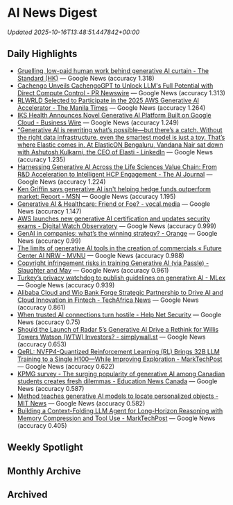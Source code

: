 # AI News Digest

_Updated 2025-10-16T13:48:51.447842+00:00_

## Daily Highlights

- [Gruelling, low-paid human work behind generative AI curtain - The Standard (HK)](./daily/34e6d1d7c3cbb37b.md) — Google News (accuracy 1.318)
- [Cachengo Unveils CachengoGPT to Unlock LLM's Full Potential with Direct Compute Control - PR Newswire](./daily/2159ddd619a06d21.md) — Google News (accuracy 1.313)
- [RLWRLD Selected to Participate in the 2025 AWS Generative AI Accelerator - The Manila Times](./daily/5860b19e61743e44.md) — Google News (accuracy 1.264)
- [IKS Health Announces Novel Generative AI Platform Built on Google Cloud - Business Wire](./daily/e461459f4d72b549.md) — Google News (accuracy 1.249)
- [“Generative AI is rewriting what’s possible—but there’s a catch. Without the right data infrastructure, even the smartest model is just a toy. That’s where Elastic comes in. At ElasticON Bengaluru, Vandana Nair sat down with Ashutosh Kulkarni, the CEO of Elasti - LinkedIn](./daily/7bf87d0a87a1eee3.md) — Google News (accuracy 1.235)
- [Harnessing Generative AI Across the Life Sciences Value Chain: From R&D Acceleration to Intelligent HCP Engagement - The AI Journal](./daily/42c92c7d1a69a6a6.md) — Google News (accuracy 1.224)
- [Ken Griffin says generative AI isn't helping hedge funds outperform market: Report - MSN](./daily/575652aa0dc3de72.md) — Google News (accuracy 1.195)
- [Generative AI & Healthcare: Friend or Foe? - vocal.media](./daily/c049d7b5442f592a.md) — Google News (accuracy 1.147)
- [AWS launches new generative AI certification and updates security exams - Digital Watch Observatory](./daily/1690a2ef669c309a.md) — Google News (accuracy 0.999)
- [GenAI in companies: what’s the winning strategy? - Orange](./daily/9541ee21d0ed1e73.md) — Google News (accuracy 0.99)
- [The limits of generative AI tools in the creation of commercials « Future Center AI NRW - MVNU](./daily/bd273ca4c0ae8ff6.md) — Google News (accuracy 0.988)
- [Copyright infringement risks in training Generative AI (via Passle) - Slaughter and May](./daily/d90f4af56c367f39.md) — Google News (accuracy 0.961)
- [Turkey’s privacy watchdog to publish guidelines on generative AI - MLex](./daily/b28bf0e9427a7995.md) — Google News (accuracy 0.939)
- [Alibaba Cloud and Wio Bank Forge Strategic Partnership to Drive AI and Cloud Innovation in Fintech - TechAfrica News](./daily/bd2771fff8aa6849.md) — Google News (accuracy 0.861)
- [When trusted AI connections turn hostile - Help Net Security](./daily/e31da1a5ac71ccd4.md) — Google News (accuracy 0.75)
- [Should the Launch of Radar 5’s Generative AI Drive a Rethink for Willis Towers Watson (WTW) Investors? - simplywall.st](./daily/4400fbc21ba0f7a3.md) — Google News (accuracy 0.653)
- [QeRL: NVFP4-Quantized Reinforcement Learning (RL) Brings 32B LLM Training to a Single H100—While Improving Exploration - MarkTechPost](./daily/559560089eda10d2.md) — Google News (accuracy 0.622)
- [KPMG survey - The surging popularity of generative AI among Canadian students creates fresh dilemmas - Education News Canada](./daily/111d3eab37276093.md) — Google News (accuracy 0.587)
- [Method teaches generative AI models to locate personalized objects - MIT News](./daily/0fa00e7b25b6b95f.md) — Google News (accuracy 0.582)
- [Building a Context-Folding LLM Agent for Long-Horizon Reasoning with Memory Compression and Tool Use - MarkTechPost](./daily/c1f633adde073fbe.md) — Google News (accuracy 0.405)

## Weekly Spotlight


## Monthly Archive


## Archived
